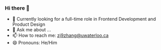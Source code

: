 ### Hi there 👋

- 🔭 Currently looking for a full-time role in Frontend Development and Product Design
- 💬 Ask me about ...
- 📫 How to reach me: zj9zhang@uwaterloo.ca
- 😄 Pronouns: He/Him
